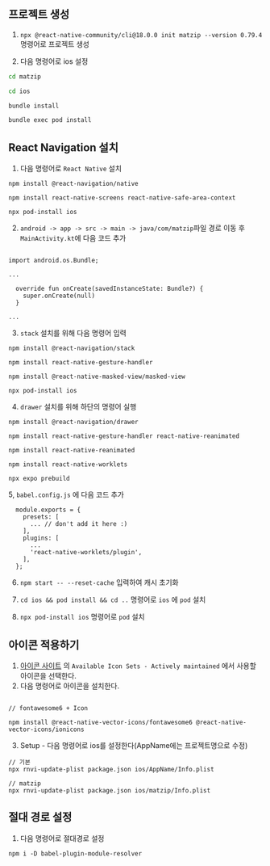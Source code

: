 ## 프로젝트 생성

1. `npx @react-native-community/cli@18.0.0 init matzip --version 0.79.4` 명령어로 프로젝트 생성

2. 다음 명령어로 ios 설정

```bash
cd matzip

cd ios

bundle install

bundle exec pod install
```

## React Navigation 설치

1. 다음 명령어로 `React Native` 설치

```
npm install @react-navigation/native

npm install react-native-screens react-native-safe-area-context

npx pod-install ios
```

2. `android -> app -> src -> main -> java/com/matzip`파일 경로 이동 후 `MainActivity.kt`에 다음 코드 추가

```

import android.os.Bundle;

...

  override fun onCreate(savedInstanceState: Bundle?) {
    super.onCreate(null)
  }

...

```

3. `stack` 설치를 위해 다음 명령어 입력

```
npm install @react-navigation/stack

npm install react-native-gesture-handler

npm install @react-native-masked-view/masked-view

npx pod-install ios
```

4. `drawer` 설치를 위해 하단의 명령어 실행

```
npm install @react-navigation/drawer

npm install react-native-gesture-handler react-native-reanimated

npm install react-native-reanimated

npm install react-native-worklets

npx expo prebuild
```

5, `babel.config.js` 에 다음 코드 추가

```
  module.exports = {
    presets: [
      ... // don't add it here :)
    ],
    plugins: [
      ...
      'react-native-worklets/plugin',
    ],
  };
```

6. `npm start -- --reset-cache` 입력하여 캐시 초기화

7. `cd ios && pod install && cd ..` 명령어로 `ios` 에 `pod` 설치

8. `npx pod-install ios` 명령어로 `pod` 설치

## 아이콘 적용하기

1. [아이콘 사이트](https://github.com/oblador/react-native-vector-icons?tab=readme-ov-file) 의 `Available Icon Sets - Actively maintained` 에서 사용할 아이콘을 선택한다.
2. 다음 명령어로 아이콘을 설치한다.

```

// fontawesome6 + Icon

npm install @react-native-vector-icons/fontawesome6 @react-native-vector-icons/ionicons
```

3. Setup - 다음 명령어로 ios를 설정한다(AppName에는 프로젝트명으로 수정)

```
// 기본
npx rnvi-update-plist package.json ios/AppName/Info.plist

// matzip
npx rnvi-update-plist package.json ios/matzip/Info.plist
```

## 절대 경로 설정

1. 다음 명령어로 절대경로 설정

```
npm i -D babel-plugin-module-resolver
```
